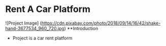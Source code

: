 # Rent A Car Platform
![Project Image] (https://cdn.pixabay.com/photo/2018/09/14/16/42/shake-hand-3677534_960_720.jpg)
**Introduction
- Project is a car rent platform
